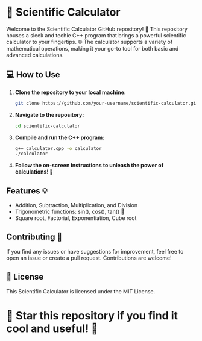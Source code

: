 # 🧮 Scientific Calculator

Welcome to the Scientific Calculator GitHub repository! 🚀 This repository houses a sleek and techie C++ program that brings a powerful scientific calculator to your fingertips. 🌐 The calculator supports a variety of mathematical operations, making it your go-to tool for both basic and advanced calculations.

## **💻 How to Use**

1. **Clone the repository to your local machine:**

   ```bash
   git clone https://github.com/your-username/scientific-calculator.git
   ```
2. **Navigate to the repository:**

   ```bash
   cd scientific-calculator
   ```
3. **Compile and run the C++ program:**

   ```bash
   g++ calculator.cpp -o calculator
   ./calculator
   ```

4. **Follow the on-screen instructions to unleash the power of calculations! 🚀**

   
## **Features 💡**

  * Addition, Subtraction, Multiplication, and Division
  * Trigonometric functions: sin(), cos(), tan() 📐
  * Square root, Factorial, Exponentiation, Cube root


## **Contributing 🤝**

  If you find any issues or have suggestions for improvement, feel free to open an issue or create a pull request. Contributions are welcome!


## **📄 License**

  This Scientific Calculator is licensed under the MIT License.

# 🌟 Star this repository if you find it cool and useful! 🌟
